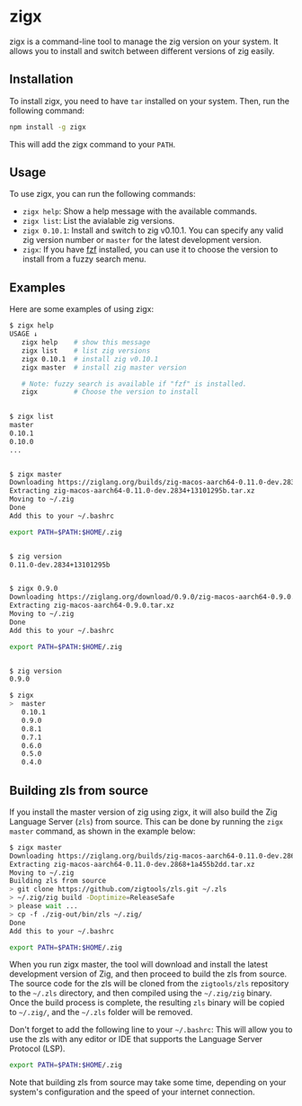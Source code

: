 # zigx

zigx is a command-line tool to manage the zig version on your system. It allows you to install and switch between different versions of zig easily.

## Installation

To install zigx, you need to have `tar` installed on your system. Then, run the following command:

```bash
npm install -g zigx
```

This will add the zigx command to your `PATH`.

## Usage

To use zigx, you can run the following commands:

- `zigx help`: Show a help message with the available commands.
- `zigx list`: List the avialable zig versions.
- `zigx 0.10.1`: Install and switch to zig v0.10.1. You can specify any valid zig version number or `master` for the latest development version.
- `zigx`: If you have [fzf](https://github.com/junegunn/fzf) installed, you can use it to choose the version to install from a fuzzy search menu.

## Examples

Here are some examples of using zigx:

```bash
$ zigx help
USAGE ↓
   zigx help    # show this message
   zigx list    # list zig versions
   zigx 0.10.1  # install zig v0.10.1
   zigx master  # install zig master version

   # Note: fuzzy search is available if "fzf" is installed.
   zigx         # Choose the version to install

   
$ zigx list
master
0.10.1
0.10.0
...


$ zigx master
Downloading https://ziglang.org/builds/zig-macos-aarch64-0.11.0-dev.2834+13101295b.tar.xz
Extracting zig-macos-aarch64-0.11.0-dev.2834+13101295b.tar.xz
Moving to ~/.zig
Done
Add this to your ~/.bashrc

export PATH=$PATH:$HOME/.zig


$ zig version
0.11.0-dev.2834+13101295b


$ zigx 0.9.0
Downloading https://ziglang.org/download/0.9.0/zig-macos-aarch64-0.9.0.tar.xz
Extracting zig-macos-aarch64-0.9.0.tar.xz
Moving to ~/.zig
Done
Add this to your ~/.bashrc

export PATH=$PATH:$HOME/.zig


$ zig version
0.9.0

$ zigx
>  master
   0.10.1
   0.9.0
   0.8.1
   0.7.1
   0.6.0
   0.5.0
   0.4.0
```

## Building zls from source
If you install the master version of zig using zigx, it will also build the Zig
Language Server (`zls`) from source. This can be done by running the `zigx master`
command, as shown in the example below:

```bash
$ zigx master
Downloading https://ziglang.org/builds/zig-macos-aarch64-0.11.0-dev.2868+1a455b2dd.tar.xz
Extracting zig-macos-aarch64-0.11.0-dev.2868+1a455b2dd.tar.xz
Moving to ~/.zig
Building zls from source
> git clone https://github.com/zigtools/zls.git ~/.zls
> ~/.zig/zig build -Doptimize=ReleaseSafe
> please wait ...
> cp -f ./zig-out/bin/zls ~/.zig/
Done
Add this to your ~/.bashrc

export PATH=$PATH:$HOME/.zig
```

When you run zigx master, the tool will download and install the latest
development version of Zig, and then proceed to build the zls from source. The
source code for the zls will be cloned from the `zigtools/zls` repository to the
`~/.zls` directory, and then compiled using the `~/.zig/zig` binary. Once the build
process is complete, the resulting `zls` binary will be copied to `~/.zig/`, and
the `~/.zls` folder will be removed.

Don't forget to add the following line to your `~/.bashrc`:
This will allow you to use the zls with any editor or IDE that supports the
Language Server Protocol (LSP).
```bash
export PATH=$PATH:$HOME/.zig
```
Note that building zls from source may take some time, depending on your
system's configuration and the speed of your internet connection.

